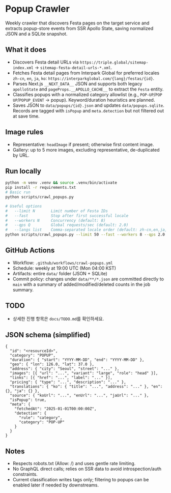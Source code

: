 # Popup Crawler

Weekly crawler that discovers Festa pages on the target service and extracts popup-store events from SSR Apollo State, saving normalized JSON and a SQLite snapshot.

## What it does
- Discovers Festa detail URLs via `https://triple.global/sitemap-index.xml` → `sitemap-festa-detail-urls-*.xml`.
- Fetches Festa detail pages from Interpark Global for preferred locales `zh-cn`, `en`, `ja`, `ko`: `https://interparkglobal.com/{lang}/festas/{id}`.
- Parses Next.js `__NEXT_DATA__` JSON and supports both legacy `apolloState` and `pageProps.__APOLLO_CACHE__` to extract the `Festa` entity.
- Classifies popups with a normalized category allowlist (e.g., `POP-UP`/`POP UP`/`POPUP_EVENT` → popup). Keyword/duration heuristics are planned.
- Saves JSON to `data/popups/{id}.json` and updates `data/popups.sqlite`. Records are tagged with `isPopup` and `meta.detection` but not filtered out at save time.

## Image rules
- Representative: `headImage` if present; otherwise first content image.
- Gallery: up to 5 more images, excluding representative, de-duplicated by URL.

## Run locally
```bash
python -m venv .venv && source .venv/bin/activate
pip install -r requirements.txt
# Basic run
python scripts/crawl_popups.py

# Useful options
#   --limit N       Limit number of Festa IDs
#   --fast          Stop after first successful locale
#   --workers N     Concurrency (default: 8)
#   --qps Q         Global requests/sec (default: 2.0)
#   --langs list    Comma-separated locale order (default: zh-cn,en,ja,ko)
python scripts/crawl_popups.py --limit 50 --fast --workers 8 --qps 2.0
```

## GitHub Actions
- Workflow: `.github/workflows/crawl-popups.yml`
- Schedule: weekly at 19:00 UTC (Mon 04:00 KST)
- Artifacts: entire `data/` folder (JSON + SQLite)
- Commit policy: changes under `data/**/*.json` are committed directly to `main` with a summary of added/modified/deleted counts in the job summary.

## TODO
- 상세한 진행 항목은 `docs/TODO.md`를 확인하세요.

## JSON schema (simplified)
```jsonc
{
  "id": "<resourceId>",
  "category": "POPUP",
  "duration": { "start": "YYYY-MM-DD", "end": "YYYY-MM-DD" },
  "geo": { "lon": 126.0, "lat": 37.0 },
  "address": { "city": "Seoul", "street": "..." },
  "images": [{ "url": "...", "variant": "large", "role": "head" }],
  "links": [{ "href": "...", "label": "..." }],
  "pricing": { "type": "...", "description": "..." },
  "translations": { "ko": { "title": "...", "address": "..." }, "en": {}, "ja": {} },
  "source": { "koUrl": "...", "enUrl": "...", "jaUrl": "..." },
  "isPopup": true,
  "meta": {
    "fetchedAt": "2025-01-01T00:00:00Z",
    "detection": {
      "rule": "category",
      "category": "POP-UP"
    }
  }
}
```

## Notes
- Respects robots.txt (Allow: /) and uses gentle rate limiting.
- No GraphQL direct calls; relies on SSR data to avoid introspection/auth constraints.
- Current classification writes tags only; filtering to popups can be enabled later if needed by downstreams.

